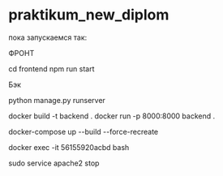 # praktikum_new_diplom

пока запускаемся так:

ФРОНТ 

cd frontend
npm run start 

Бэк 

python manage.py runserver

docker build -t backend .
docker run -p 8000:8000 backend .

docker-compose up --build --force-recreate

docker exec -it 56155920acbd bash

sudo service apache2 stop
